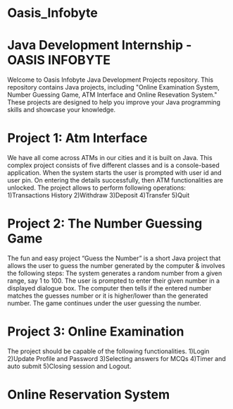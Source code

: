 # Oasis_Infobyte
# Java Development Internship - OASIS INFOBYTE
Welcome to Oasis Infobyte Java Development Projects repository. This repository contains Java projects, including "Online Examination System, Number Guessing Game, ATM Interface and Online Resevation System." These projects are designed to help you improve your Java programming skills and showcase your knowledge.
# Project 1: Atm Interface
We have all come across ATMs in our cities and it is built on Java. This complex project consists of five different classes and is a console-based application. When the system starts the user is prompted with user id and user pin. On entering the details successfully, then ATM functionalities are unlocked. The project allows to perform following operations:
1)Transactions History 2)Withdraw 3)Deposit 4)Transfer 5)Quit

# Project 2: The Number Guessing Game
The fun and easy project “Guess the Number” is a short Java project that allows the user to guess the number generated by the computer & involves the following steps: The system generates a random number from a given range, say 1 to 100. The user is prompted to enter their given number in a displayed dialogue box. The computer then tells if the entered number matches the guesses number or it is higher/lower than the generated number. The game continues under the user guessing the number.

# Project 3: Online Examination
The project should be capable of the following functionalities. 1)Login 2)Update Profile and Password 3)Selecting answers for MCQs 4)Timer and auto submit 5)Closing session and Logout.

# Online Reservation System

